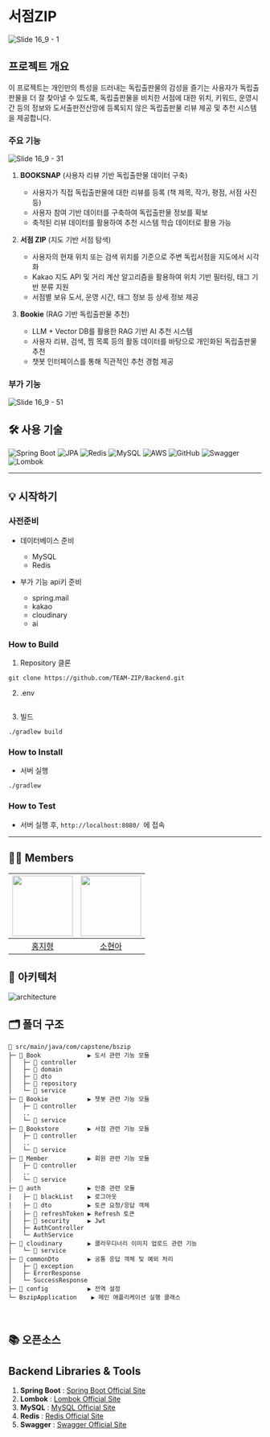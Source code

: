 # 서점ZIP

![Slide 16_9 - 1](https://github.com/user-attachments/assets/81ae111b-6daf-4781-84c7-1886aabc334e)


##  프로젝트 개요

이 프로젝트는 개인만의 특성을 드러내는 독립출판물의 감성을 즐기는 사용자가 독립출판물을 더 잘 찾아낼 수 있도록, 독립출판물을 비치한 서점에 대한 위치, 키워드, 운영시간 등의 정보와 도서출판전산망에 등록되지 않은 독립출판물 리뷰 제공 및 추천 시스템을 제공합니다.

### 주요 기능
![Slide 16_9 - 31](https://github.com/user-attachments/assets/a3baf993-d50c-4f18-84ff-75b9e08f7cd5)


1. **BOOKSNAP** (사용자 리뷰 기반 독립출판물 데이터 구축)

   - 사용자가 직접 독립출판물에 대한 리뷰를 등록 (책 제목, 작가, 평점, 서점 사진 등)
   - 사용자 참여 기반 데이터를 구축하여 독립출판물 정보를 확보
   - 축적된 리뷰 데이터를 활용하여 추천 시스템 학습 데이터로 활용 가능

2. **서점 ZIP** (지도 기반 서점 탐색)
   - 사용자의 현재 위치 또는 검색 위치를 기준으로 주변 독립서점을 지도에서 시각화
   - Kakao 지도 API 및 거리 계산 알고리즘을 활용하여 위치 기반 필터링, 태그 기반 분류 지원
   - 서점별 보유 도서, 운영 시간, 태그 정보 등 상세 정보 제공
3. **Bookie** (RAG 기반 독립출판물 추천)
   - LLM + Vector DB를 활용한 RAG 기반 AI 추천 시스템
   - 사용자 리뷰, 검색, 찜 목록 등의 활동 데이터를 바탕으로 개인화된 독립출판물 추천
   - 챗봇 인터페이스를 통해 직관적인 추천 경험 제공

### 부가 기능

![Slide 16_9 - 51](https://github.com/user-attachments/assets/d2d274fd-b67d-41ce-be16-f1f9a7f4043f)

## 🛠️ 사용 기술
![Spring Boot](https://img.shields.io/badge/Spring%20Boot-6DB33F?style=flat-square&logo=springboot&logoColor=white) 
![JPA](https://img.shields.io/badge/JPA-000000?style=flat-square&logo=data:image/svg+xml;base64,PHN2ZyB4bWxu...%29)
![Redis](https://img.shields.io/badge/Redis-DC382D?style=flat-square&logo=redis&logoColor=white) 
![MySQL](https://img.shields.io/badge/MySQL-4479A1?style=flat-square&logo=mysql&logoColor=white)
![AWS](https://img.shields.io/badge/AWS-232F3E?style=flat-square&logo=amazonaws&logoColor=white)
![GitHub](https://img.shields.io/badge/GitHub-181717?style=flat-square&logo=github&logoColor=white) 
![Swagger](https://img.shields.io/badge/Swagger-85EA2D?style=flat-square&logo=swagger&logoColor=white)
![Lombok](https://img.shields.io/badge/Lombok-2C4F72?style=flat-square&logo=lombok&logoColor=white)

---

## 💡 시작하기

### 사전준비
- 데이터베이스 준비
  - MySQL
  - Redis

- 부가 기능 api키 준비
  - spring.mail
  - kakao
  - cloudinary
  - ai
    
### How to Build
1. Repository 클론
```
git clone https://github.com/TEAM-ZIP/Backend.git
```

2. .env
```

```

3.  빌드
```
./gradlew build
```


### How to Install
- 서버 실행
```
./gradlew 
```

### How to Test
- 서버 실행 후, `http://localhost:8080/ `에 접속

---
## 👋🏻 Members

| <img src="https://github.com/topograp2.png" width=120/> | <img src="https://github.com/sohyu-na.png" width=120/> |
| :-----------------------------------------------------: | :----------------------------------------------------: |
|         [홍지형](https://github.com/topograp2)          |         [소현아](https://github.com/sohyu-na)          |

## 📍 아키텍처
![architecture](https://github.com/user-attachments/assets/8229de7c-c9d1-4c91-86bf-6b757596b158)


## 🗂️ 폴더 구조
```
📂 src/main/java/com/capstone/bszip
├─ 📂 Book             ▶️ 도서 관련 기능 모듈
│   ├─ 📂 controller
│   ├─ 📂 domain
│   ├─ 📂 dto
│   ├─ 📂 repository
│   └─ 📂 service
├─ 📂 Bookie           ▶️ 챗봇 관련 기능 모듈
│   ├─ 📂 controller
│   ..
│   └─ 📂 service
├─ 📂 Bookstore        ▶️ 서점 관련 기능 모듈
│   ├─ 📂 controller
│   ..
│   └─ 📂 service
├─ 📂 Member           ▶️ 회원 관련 기능 모듈
│   ├─ 📂 controller
│   ..
│   └─ 📂 service
├─ 📂 auth             ▶️ 인증 관련 모듈 
│   ├─ 📂 blackList    ▶️ 로그아웃 
│   ├─ 📂 dto          ▶️ 토큰 요청/응답 객체 
│   ├─ 📂 refreshToken ▶️ Refresh 토큰 
│   ├─ 📂 security     ▶️ Jwt
│   ├─ AuthController
│   └─ AuthService
├─ 📂 cloudinary       ▶️ 클라우디너리 이미지 업로드 관련 기능
│   └─ 📂 service
├─ 📂 commonDto        ▶️ 공통 응답 객체 및 예외 처리
│   ├─ 📂 exception
│   ├─ ErrorResponse
│   └─ SuccessResponse
├─ 📂 config           ▶️ 전역 설정
└─ BszipApplication    ▶️ 메인 애플리케이션 실행 클래스
```
<br>

## 📚 오픈소스

## Backend Libraries & Tools

1. **Spring Boot** : [Spring Boot Official Site](https://spring.io/)
2. **Lombok** :  [Lombok Official Site](https://projectlombok.org/)
3. **MySQL** : [MySQL Official Site](https://www.mysql.com/)
4. **Redis** : [Redis Official Site](https://redis.io/)
5. **Swagger** : [Swagger Official Site](https://swagger.io/)
